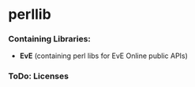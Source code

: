 # perllib

### Containing Libraries:
 - **EvE** (containing perl libs for EvE Online public APIs)

### ToDo: Licenses

